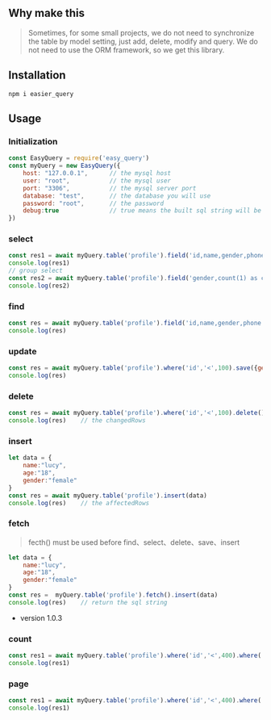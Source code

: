 ## Why make this
> Sometimes, for some small projects, we do not need to synchronize the table by model setting, just add, delete, modify and query. We do not need to use the ORM framework, so we get this library.



## Installation
``` shell
npm i easier_query
```

## Usage
### Initialization
``` javascript
const EasyQuery = require('easy_query')
const myQuery = new EasyQuery({
    host: "127.0.0.1",      // the mysql host
    user: "root",           // the mysql user
    port: "3306",           // the mysql server port
    database: "test",       // the database you will use
    password: "root",       // the password
    debug:true              // true means the built sql string will be printed in the console
})
```

### select
``` javascript
const res1 = await myQuery.table('profile').field('id,name,gender,phone').where('id','<',100).order('id desc').limit(3).select()
console.log(res1)
// group select
const res2 = await myQuery.table('profile').field('gender,count(1) as cnt').group('gender').having('cnt','>',3).select()
console.log(res2)
```

### find
``` javascript
const res = await myQuery.table('profile').field('id,name,gender,phone').where('id','<',100).find()
console.log(res)
```

### update
``` javascript
const res = await myQuery.table('profile').where('id','<',100).save({gender:"female"})
console.log(res)
```

### delete
``` javascript
const res = await myQuery.table('profile').where('id','<',100).delete()
console.log(res)    // the changedRows
```

### insert
``` javascript
let data = {
    name:"lucy",
    age:"18",
    gender:"female"
}
const res = await myQuery.table('profile').insert(data)
console.log(res)    // the affectedRows
```

### fetch
> fecth() must be used before find、select、delete、save、insert
``` javascript
let data = {
    name:"lucy",
    age:"18",
    gender:"female"
}
const res =  myQuery.table('profile').fetch().insert(data)
console.log(res)    // return the sql string
```

* version 1.0.3
### count
``` javascript
const res1 = await myQuery.table('profile').where('id','<',400).where('gender','=','女').count();
console.log(res1)
```

### page
``` javascript
const res1 = await myQuery.table('profile').where('id','<',400).where('gender','=','女').page(20,3);
console.log(res1)
```